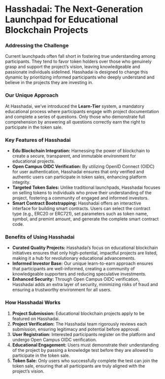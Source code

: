 # Hasshadai: The Next-Generation Launchpad for Educational Blockchain Projects

### Addressing the Challenge
Current launchpads often fall short in fostering true understanding among participants. They tend to favor token holders over those who genuinely grasp and support the project’s vision, leaving knowledgeable and passionate individuals sidelined. Hasshadai is designed to change this dynamic by prioritizing informed participants who deeply understand and believe in the projects they are investing in.

### Our Unique Approach
At Hasshadai, we’ve introduced the **Learn-Tier** system, a mandatory educational process where participants engage with project documentation and complete a series of questions. Only those who demonstrate full comprehension by answering all questions correctly earn the right to participate in the token sale.

### Key Features of Hasshadai

- **Edu Blockchain Integration:** Harnessing the power of blockchain to create a secure, transparent, and immutable environment for educational projects.
- **Open Campus OIDC Verification:** By utilizing OpenID Connect (OIDC) for user authentication, Hasshadai ensures that only verified and authentic users can participate in token sales, enhancing platform integrity.
- **Targeted Token Sales:** Unlike traditional launchpads, Hasshadai focuses on selling tokens to individuals who prove their understanding of the project, fostering a community of engaged and informed investors.
- **Smart Contract Bootstrapping:** Hasshadai offers an interactive interface for building smart contracts. Users can select the contract type (e.g., ERC20 or ERC721), set parameters such as token name, symbol, and premint amount, and generate the complete smart contract code.

### Benefits of Using Hasshadai

- **Curated Quality Projects:** Hasshadai’s focus on educational blockchain initiatives ensures that only high-potential, impactful projects are listed, making it a hub for revolutionary educational advancements.
- **Informed Investor Base:** Our unique learn-to-earn approach ensures that participants are well-informed, creating a community of knowledgeable supporters and reducing speculative investments.
- **Enhanced Security:** Through Open Campus OIDC verification, Hasshadai adds an extra layer of security, minimizing risks of fraud and ensuring a trustworthy environment for all users.

### How Hasshadai Works

1. **Project Submission:** Educational blockchain projects apply to be featured on Hasshadai.
2. **Project Verification:** The Hasshadai team rigorously reviews each submission, ensuring legitimacy and potential before approval.
3. **User Registration:** Interested participants register on the platform and undergo Open Campus OIDC verification.
4. **Educational Engagement:** Users must demonstrate their understanding of the project by passing a knowledge test before they are allowed to participate in the token sale.
5. **Token Sale:** Only users who successfully complete the test can join the token sale, ensuring that all participants are truly aligned with the project’s vision.